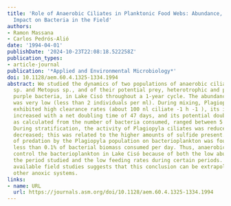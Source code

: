 ```yaml
---
title: 'Role of Anaerobic Ciliates in Planktonic Food Webs: Abundance, Feeding, and
  Impact on Bacteria in the Field'
authors:
- Ramon Massana
- Carlos Pedrós-Alió
date: '1994-04-01'
publishDate: '2024-10-23T22:08:18.522258Z'
publication_types:
- article-journal
publication: '*Applied and Environmental Microbiology*'
doi: 10.1128/aem.60.4.1325-1334.1994
abstract: We studied the dynamics of two populations of anaerobic ciliates, Plagiopyla
  sp. and Metopus sp., and of their potential prey, heterotrophic and phototrophic
  purple bacteria, in Lake Cisó throughout a 1-year cycle. The abundance of both ciliates
  was very low (less than 2 individuals per ml). During mixing, Plagiopyla ciliates
  exhibited high clearance rates (about 100 nl ciliate -1 h -1 ), its integrated abundance
  increased with a net doubling time of 47 days, and its potential doubling times,
  as calculated from the number of bacteria consumed, ranged between 5 and 8 days.
  During stratification, the activity of Plagiopyla ciliates was reduced and the population
  decreased; this was related to the higher amounts of sulfide present. The impact
  of predation by the Plagiopyla population on bacterioplankton was found to be insignificant,
  less than 0.1% of bacterial biomass consumed per day. Thus, anaerobic ciliates cannot
  control the bacterioplankton in Lake Cisó because of both the low abundance over
  the period studied and the low feeding rates during certain periods. A review of
  available field studies suggests that this conclusion can be extrapolated to most
  other anoxic systems.
links:
- name: URL
  url: https://journals.asm.org/doi/10.1128/aem.60.4.1325-1334.1994
---
```

